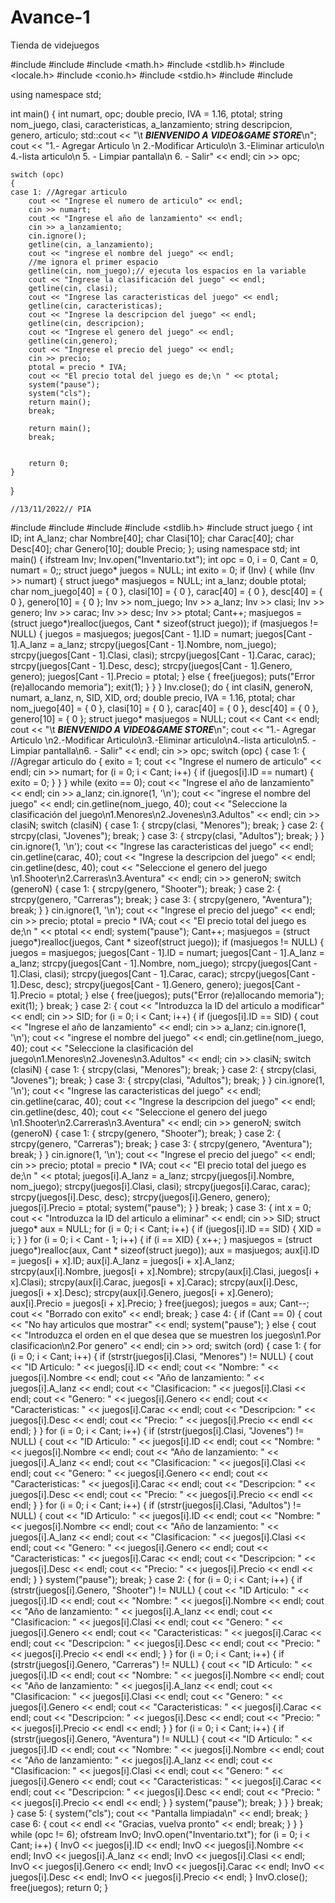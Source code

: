 # Avance-1
Tienda de videjuegos

#include <iostream>
#include <string>
#include <math.h>
#include <stdlib.h>
#include <locale.h>
#include <conio.h>
#include <stdio.h>
#include <cstring>
#include <cstdlib>

using namespace std;

int main()
{
    int  numart, opc;
    double precio, IVA = 1.16, ptotal;
    string nom_juego, clasi, caracteristicas, a_lanzamiento;
    string descripcion, genero, articulo;
    std::cout << "\t ***BIENVENIDO A VIDEO&GAME STORE***\n";
    cout << "1.- Agregar Articulo \n 2.-Modificar Articulo\n 3.-Eliminar articulo\n 4.-lista articulo\n 5. - Limpiar pantalla\n 6. - Salir" << endl;
    cin >> opc;

    switch (opc)
    {
    case 1: //Agregar articulo
        cout << "Ingrese el numero de articulo" << endl;
        cin >> numart;
        cout << "Ingrese el año de lanzamiento" << endl;
        cin >> a_lanzamiento;
        cin.ignore();
        getline(cin, a_lanzamiento);
        cout << "ingrese el nombre del juego" << endl;
        //me ignora el primer espacio
        getline(cin, nom_juego);// ejecuta los espacios en la variable
        cout << "Ingrese la clasificación del juego" << endl;
        getline(cin, clasi);
        cout << "Ingrese las caracteristicas del juego" << endl;
        getline(cin, caracteristicas);
        cout << "Ingrese la descripcion del juego" << endl;
        getline(cin, descripcion);
        cout << "Ingrese el genero del juego" << endl;
        getline(cin,genero);
        cout << "Ingrese el precio del juego" << endl;
        cin >> precio;
        ptotal = precio * IVA;
        cout << "El precio total del juego es de;\n " << ptotal;
        system("pause");
        system("cls");
        return main();
        break;

        return main();
        break;


        return 0;
    }
}

    
    //13/11/2022// PIA 
	
#include <iostream>
#include <string>
#include <fstream>
#include <stdlib.h>
#include <cstring>
struct juego {
	int ID;
	int A_lanz;
	char Nombre[40];
	char Clasi[10];
	char Carac[40];
	char Desc[40];
	char Genero[10];
	double Precio;
};
using namespace std;
int main() {
	ifstream Inv;
	Inv.open("Inventario.txt");
	int opc = 0, i = 0, Cant = 0, numart = 0;;
	struct juego* juegos = NULL;
	int exito = 0;
	if (Inv) {
		while (Inv >> numart) {
			struct juego* masjuegos = NULL;
			int a_lanz;
			double ptotal;
			char nom_juego[40] = { 0 }, clasi[10] = { 0 }, carac[40] = { 0 }, desc[40] = { 0 }, genero[10] = { 0 };
			Inv >> nom_juego;
			Inv >> a_lanz;
			Inv >> clasi;
			Inv >> genero;
			Inv >> carac;
			Inv >> desc;
			Inv >> ptotal;
			Cant++;
			masjuegos = (struct juego*)realloc(juegos, Cant * sizeof(struct juego));
			if (masjuegos != NULL) {
				juegos = masjuegos;
				juegos[Cant - 1].ID = numart;
				juegos[Cant - 1].A_lanz = a_lanz;
				strcpy(juegos[Cant - 1].Nombre, nom_juego);
				strcpy(juegos[Cant - 1].Clasi, clasi);
				strcpy(juegos[Cant - 1].Carac, carac);
				strcpy(juegos[Cant - 1].Desc, desc);
				strcpy(juegos[Cant - 1].Genero, genero);
				juegos[Cant - 1].Precio = ptotal;
			}
			else {
				free(juegos);
				puts("Error (re)allocando memoria");
				exit(1);
			}
		}
	}
	Inv.close();
	do {
		int  clasiN, generoN, numart, a_lanz, n, SID, XID, ord;
		double precio, IVA = 1.16, ptotal;
		char nom_juego[40] = { 0 }, clasi[10] = { 0 }, carac[40] = { 0 }, desc[40] = { 0 }, genero[10] = { 0 };
		struct juego* masjuegos = NULL;
		cout << Cant << endl;
		cout << "\t ***BIENVENIDO A VIDEO&GAME STORE***\n";
		cout << "1.- Agregar Articulo \n2.-Modificar Articulo\n3.-Eliminar articulo\n4.-lista articulo\n5. - Limpiar pantalla\n6. - Salir" << endl;
		cin >> opc;
		switch (opc) {
		case 1: { //Agregar articulo
			do {
				exito = 1;
				cout << "Ingrese el numero de articulo" << endl;
				cin >> numart;
				for (i = 0; i < Cant; i++) {
					if (juegos[i].ID == numart) {
						exito = 0;
					}
				}
			} while (exito == 0);
			cout << "Ingrese el año de lanzamiento" << endl;
			cin >> a_lanz;
			cin.ignore(1, '\n');
			cout << "ingrese el nombre del juego" << endl;
			cin.getline(nom_juego, 40);
			cout << "Seleccione la clasificación del juego\n1.Menores\n2.Jovenes\n3.Adultos" << endl;
			cin >> clasiN;
			switch (clasiN) {
			case 1: {
				strcpy(clasi, "Menores");
				break;
			}
			case 2: {
				strcpy(clasi, "Jovenes");
				break;
			}
			case 3: {
				strcpy(clasi, "Adultos");
				break;
			}
			}
			cin.ignore(1, '\n');
			cout << "Ingrese las caracteristicas del juego" << endl;
			cin.getline(carac, 40);
			cout << "Ingrese la descripcion del juego" << endl;
			cin.getline(desc, 40);
			cout << "Seleccione el genero del juego \n1.Shooter\n2.Carreras\n3.Aventura" << endl;
			cin >> generoN;
			switch (generoN) {
			case 1: {
				strcpy(genero, "Shooter");
				break;
			}
			case 2: {
				strcpy(genero, "Carreras");
				break;
			}
			case 3: {
				strcpy(genero, "Aventura");
				break;
			}
			}
			cin.ignore(1, '\n');
			cout << "Ingrese el precio del juego" << endl;
			cin >> precio;
			ptotal = precio * IVA;
			cout << "El precio total del juego es de;\n " << ptotal << endl;
			system("pause");
			Cant++;
			masjuegos = (struct juego*)realloc(juegos, Cant * sizeof(struct juego));
			if (masjuegos != NULL) {
				juegos = masjuegos;
				juegos[Cant - 1].ID = numart;
				juegos[Cant - 1].A_lanz = a_lanz;
				strcpy(juegos[Cant - 1].Nombre, nom_juego);
				strcpy(juegos[Cant - 1].Clasi, clasi);
				strcpy(juegos[Cant - 1].Carac, carac);
				strcpy(juegos[Cant - 1].Desc, desc);
				strcpy(juegos[Cant - 1].Genero, genero);
				juegos[Cant - 1].Precio = ptotal;
			}
			else {
				free(juegos);
				puts("Error (re)allocando memoria");
				exit(1);
			}
			break;
		}
		case 2: {
			cout << "Introduzca la ID del articulo a modificar" << endl;
			cin >> SID;
			for (i = 0; i < Cant; i++) {
				if (juegos[i].ID == SID) {
					cout << "Ingrese el año de lanzamiento" << endl;
					cin >> a_lanz;
					cin.ignore(1, '\n');
					cout << "ingrese el nombre del juego" << endl;
					cin.getline(nom_juego, 40);
					cout << "Seleccione la clasificación del juego\n1.Menores\n2.Jovenes\n3.Adultos" << endl;
					cin >> clasiN;
					switch (clasiN) {
					case 1: {
						strcpy(clasi, "Menores");
						break;
					}
					case 2: {
						strcpy(clasi, "Jovenes");
						break;
					}
					case 3: {
						strcpy(clasi, "Adultos");
						break;
					}
					}
					cin.ignore(1, '\n');
					cout << "Ingrese las caracteristicas del juego" << endl;
					cin.getline(carac, 40);
					cout << "Ingrese la descripcion del juego" << endl;
					cin.getline(desc, 40);
					cout << "Seleccione el genero del juego \n1.Shooter\n2.Carreras\n3.Aventura" << endl;
					cin >> generoN;
					switch (generoN) {
					case 1: {
						strcpy(genero, "Shooter");
						break;
					}
					case 2: {
						strcpy(genero, "Carreras");
						break;
					}
					case 3: {
						strcpy(genero, "Aventura");
						break;
					}
					}
					cin.ignore(1, '\n');
					cout << "Ingrese el precio del juego" << endl;
					cin >> precio;
					ptotal = precio * IVA;
					cout << "El precio total del juego es de;\n " << ptotal;
					juegos[i].A_lanz = a_lanz;
					strcpy(juegos[i].Nombre, nom_juego);
					strcpy(juegos[i].Clasi, clasi);
					strcpy(juegos[i].Carac, carac);
					strcpy(juegos[i].Desc, desc);
					strcpy(juegos[i].Genero, genero);
					juegos[i].Precio = ptotal;
					system("pause");
				}
			}
			break;
		}
		case 3: {
			int x = 0;
			cout << "Introduzca la ID del articulo a eliminar" << endl;
			cin >> SID;
			struct juego* aux = NULL;
			for (i = 0; i < Cant; i++) {
				if (juegos[i].ID == SID) {
					XID = i;
				}
			}
			for (i = 0; i < Cant - 1; i++) {
				if (i == XID) {
					x++;
				}
				masjuegos = (struct juego*)realloc(aux, Cant * sizeof(struct juego));
				aux = masjuegos;
				aux[i].ID = juegos[i + x].ID;
				aux[i].A_lanz = juegos[i + x].A_lanz;
				strcpy(aux[i].Nombre, juegos[i + x].Nombre);
				strcpy(aux[i].Clasi, juegos[i + x].Clasi);
				strcpy(aux[i].Carac, juegos[i + x].Carac);
				strcpy(aux[i].Desc, juegos[i + x].Desc);
				strcpy(aux[i].Genero, juegos[i + x].Genero);
				aux[i].Precio = juegos[i + x].Precio;
			}
			free(juegos);
			juegos = aux;
			Cant--;
			cout << "Borrado con exito" << endl;
			break;
		}
		case 4: {
			if (Cant == 0) {
				cout << "No hay articulos que mostrar" << endl;
				system("pause");
			}
			else {
				cout << "Introduzca el orden en el que desea que se muestren los juegos\n1.Por clasificacion\n2.Por genero" << endl;
				cin >> ord;
				switch (ord) {
				case 1: {
					for (i = 0; i < Cant; i++) {
						if (strstr(juegos[i].Clasi, "Menores") != NULL) {
							cout << "ID Articulo: " << juegos[i].ID << endl;
							cout << "Nombre: " << juegos[i].Nombre << endl;
							cout << "Año de lanzamiento: " << juegos[i].A_lanz << endl;
							cout << "Clasificacion: " << juegos[i].Clasi << endl;
							cout << "Genero: " << juegos[i].Genero << endl;
							cout << "Caracteristicas: " << juegos[i].Carac << endl;
							cout << "Descripcion: " << juegos[i].Desc << endl;
							cout << "Precio: " << juegos[i].Precio << endl << endl;
						}
					}
					for (i = 0; i < Cant; i++) {
						if (strstr(juegos[i].Clasi, "Jovenes") != NULL) {
							cout << "ID Articulo: " << juegos[i].ID << endl;
							cout << "Nombre: " << juegos[i].Nombre << endl;
							cout << "Año de lanzamiento: " << juegos[i].A_lanz << endl;
							cout << "Clasificacion: " << juegos[i].Clasi << endl;
							cout << "Genero: " << juegos[i].Genero << endl;
							cout << "Caracteristicas: " << juegos[i].Carac << endl;
							cout << "Descripcion: " << juegos[i].Desc << endl;
							cout << "Precio: " << juegos[i].Precio << endl << endl;
						}
					}
					for (i = 0; i < Cant; i++) {
						if (strstr(juegos[i].Clasi, "Adultos") != NULL) {
							cout << "ID Articulo: " << juegos[i].ID << endl;
							cout << "Nombre: " << juegos[i].Nombre << endl;
							cout << "Año de lanzamiento: " << juegos[i].A_lanz << endl;
							cout << "Clasificacion: " << juegos[i].Clasi << endl;
							cout << "Genero: " << juegos[i].Genero << endl;
							cout << "Caracteristicas: " << juegos[i].Carac << endl;
							cout << "Descripcion: " << juegos[i].Desc << endl;
							cout << "Precio: " << juegos[i].Precio << endl << endl;
						}
					}
					system("pause");
					break;
				}
				case 2: {
					for (i = 0; i < Cant; i++) {
						if (strstr(juegos[i].Genero, "Shooter") != NULL) {
							cout << "ID Articulo: " << juegos[i].ID << endl;
							cout << "Nombre: " << juegos[i].Nombre << endl;
							cout << "Año de lanzamiento: " << juegos[i].A_lanz << endl;
							cout << "Clasificacion: " << juegos[i].Clasi << endl;
							cout << "Genero: " << juegos[i].Genero << endl;
							cout << "Caracteristicas: " << juegos[i].Carac << endl;
							cout << "Descripcion: " << juegos[i].Desc << endl;
							cout << "Precio: " << juegos[i].Precio << endl << endl;
						}
					}
					for (i = 0; i < Cant; i++) {
						if (strstr(juegos[i].Genero, "Carreras") != NULL) {
							cout << "ID Articulo: " << juegos[i].ID << endl;
							cout << "Nombre: " << juegos[i].Nombre << endl;
							cout << "Año de lanzamiento: " << juegos[i].A_lanz << endl;
							cout << "Clasificacion: " << juegos[i].Clasi << endl;
							cout << "Genero: " << juegos[i].Genero << endl;
							cout << "Caracteristicas: " << juegos[i].Carac << endl;
							cout << "Descripcion: " << juegos[i].Desc << endl;
							cout << "Precio: " << juegos[i].Precio << endl << endl;
						}
					}
					for (i = 0; i < Cant; i++) {
						if (strstr(juegos[i].Genero, "Aventura") != NULL) {
							cout << "ID Articulo: " << juegos[i].ID << endl;
							cout << "Nombre: " << juegos[i].Nombre << endl;
							cout << "Año de lanzamiento: " << juegos[i].A_lanz << endl;
							cout << "Clasificacion: " << juegos[i].Clasi << endl;
							cout << "Genero: " << juegos[i].Genero << endl;
							cout << "Caracteristicas: " << juegos[i].Carac << endl;
							cout << "Descripcion: " << juegos[i].Desc << endl;
							cout << "Precio: " << juegos[i].Precio << endl << endl;
						}
					}
					system("pause");
					break;
				}
				}
			}
			break;
		}
		case 5: {
			system("cls");
			cout << "Pantalla limpiada\n" << endl;
			break;
		}
		case 6: {
			cout << endl << "Gracias, vuelva pronto" << endl;
			break;
		}
		}
	} while (opc != 6);
	ofstream InvO;
	InvO.open("Inventario.txt");
	for (i = 0; i < Cant; i++) {
		InvO << juegos[i].ID << endl;
		InvO << juegos[i].Nombre << endl;
		InvO << juegos[i].A_lanz << endl;
		InvO << juegos[i].Clasi << endl;
		InvO << juegos[i].Genero << endl;
		InvO << juegos[i].Carac << endl;
		InvO << juegos[i].Desc << endl;
		InvO << juegos[i].Precio << endl;
	}
	InvO.close();
	free(juegos);
	return 0;
}
